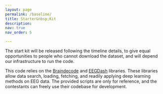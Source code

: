 ```yaml
---
layout: page
permalink: /baseline/
title: Starter&nbsp;Kit
description:  
nav: true
nav_order: 5

---
```


The start kit will be released following the timeline details, to give equal opportunities to people who cannot download the dataset, and will depend our infrastructure to run the code.

This code relies on the [Braindecode](https://braindecode.org) and [EEGDash](https://eegdash.org) libraries. These libraries allow data search, loading, fetching, and readily applying deep learning methods on EEG data. The provided scripts are only for reference, and the contestants can freely use their codebase for development.
